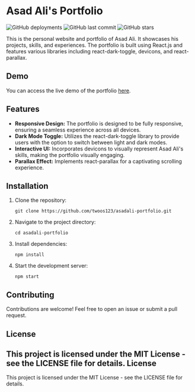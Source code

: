 # Asad Ali's Portfolio

![GitHub deployments](https://img.shields.io/github/deployments/twoos123/asadali-portfolio/github-pages?label=deployment&style=flat-square)
![GitHub last commit](https://img.shields.io/github/last-commit/twoos123/asadali-portfolio?style=flat-square)
![GitHub stars](https://img.shields.io/github/stars/twoos123/asadali-portfolio?style=flat-square)

This is the personal website and portfolio of Asad Ali. It showcases his projects, skills, and experiences. The portfolio is built using React.js and features various libraries including react-dark-toggle, devicons, and react-parallax.

## Demo

You can access the live demo of the portfolio [here](https://twoos123.github.io/asadali-portfolio/).

## Features

- **Responsive Design:** The portfolio is designed to be fully responsive, ensuring a seamless experience across all devices.
- **Dark Mode Toggle:** Utilizes the react-dark-toggle library to provide users with the option to switch between light and dark modes.
- **Interactive UI:** Incorporates devicons to visually represent Asad Ali's skills, making the portfolio visually engaging.
- **Parallax Effect:** Implements react-parallax for a captivating scrolling experience.

Installation
------------

1.  Clone the repository:

    `git clone https://github.com/twoos123/asadali-portfolio.git`

2.  Navigate to the project directory:

    `cd asadali-portfolio`

3.  Install dependencies:

    `npm install`

4.  Start the development server:

    `npm start`

Contributing
------------

Contributions are welcome! Feel free to open an issue or submit a pull request.

License
-------

This project is licensed under the MIT License - see the LICENSE file for details.
License
-------

This project is licensed under the MIT License - see the LICENSE file for details.
